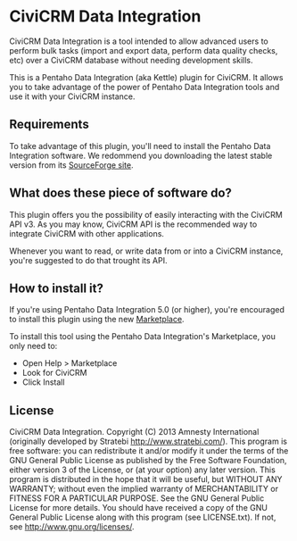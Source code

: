 CiviCRM Data Integration
========================

CiviCRM Data Integration is a tool intended to allow advanced users to perform bulk tasks (import and export data, perform data quality checks, etc) over a CiviCRM database without needing development skills.

This is a Pentaho Data Integration (aka Kettle) plugin for CiviCRM. It allows you to take advantage of the power of Pentaho Data Integration tools and use it with your CiviCRM instance.

Requirements
------------

To take advantage of this plugin, you'll need to install the Pentaho Data Integration software. We redommend you downloading the latest stable version from its [SourceForge site](https://sourceforge.net/projects/pentaho/files/Data%20Integration/).

What does these piece of software do?
-------------------------------------

This plugin offers you the possibility of easily interacting with the CiviCRM API v3. As you may know, CiviCRM API is the recommended way to integrate CiviCRM with other applications.

Whenever you want to read, or write data from or into a CiviCRM instance, you're suggested to do that trought its API.

How to install it?
------------------

If you're using Pentaho Data Integration 5.0 (or higher), you're encouraged to install this plugin using the new [Marketplace](http://wiki.pentaho.com/display/EAI/Marketplace).

To install this tool using the Pentaho Data Integration's Marketplace, you only need to:

* Open Help > Marketplace
* Look for CiviCRM
* Click Install

License
-------

CiviCRM Data Integration. Copyright (C) 2013 Amnesty International (originally developed by Stratebi http://www.stratebi.com/).
This program is free software: you can redistribute it and/or modify it under the terms of the GNU General Public License as published by the Free Software Foundation, either version 3 of the License, or (at your option) any later version.
This program is distributed in the hope that it will be useful, but WITHOUT ANY WARRANTY; without even the implied warranty of MERCHANTABILITY or FITNESS FOR A PARTICULAR PURPOSE. See the GNU General Public License for more details.
You should have received a copy of the GNU General Public License along with this program (see LICENSE.txt). If not, see http://www.gnu.org/licenses/.
